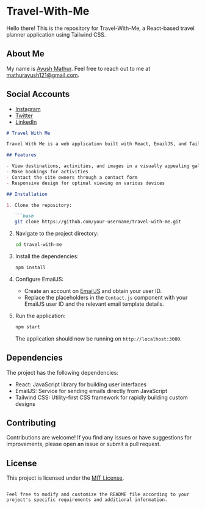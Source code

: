 # Travel-With-Me

Hello there! This is the repository for Travel-With-Me, a React-based travel planner application using Tailwind CSS.

## About Me

My name is [Ayush Mathur](https://github.com/itsayushmathur). Feel free to reach out to me at mathurayush121@gmail.com.

## Social Accounts

- [Instagram](https://www.instagram.com/itsayushmathur/)
- [Twitter](https://twitter.com/itsayushmathur)
- [LinkedIn](https://www.linkedin.com/in/itsayushmathur/)


```markdown
# Travel With Me

Travel With Me is a web application built with React, EmailJS, and Tailwind CSS. It provides a platform for users to explore travel destinations, view activities, and make bookings. Users can also contact the site owners through a contact form.

## Features

- View destinations, activities, and images in a visually appealing gallery
- Make bookings for activities
- Contact the site owners through a contact form
- Responsive design for optimal viewing on various devices

## Installation

1. Clone the repository:

   ```bash
   git clone https://github.com/your-username/travel-with-me.git
   ```

2. Navigate to the project directory:

   ```bash
   cd travel-with-me
   ```

3. Install the dependencies:

   ```bash
   npm install
   ```

4. Configure EmailJS:

   - Create an account on [EmailJS](https://www.emailjs.com/) and obtain your user ID.
   - Replace the placeholders in the `Contact.js` component with your EmailJS user ID and the relevant email template details.

5. Run the application:

   ```bash
   npm start
   ```

   The application should now be running on `http://localhost:3000`.

## Dependencies

The project has the following dependencies:

- React: JavaScript library for building user interfaces
- EmailJS: Service for sending emails directly from JavaScript
- Tailwind CSS: Utility-first CSS framework for rapidly building custom designs

## Contributing

Contributions are welcome! If you find any issues or have suggestions for improvements, please open an issue or submit a pull request.

## License

This project is licensed under the [MIT License](LICENSE).
```

Feel free to modify and customize the README file according to your project's specific requirements and additional information.